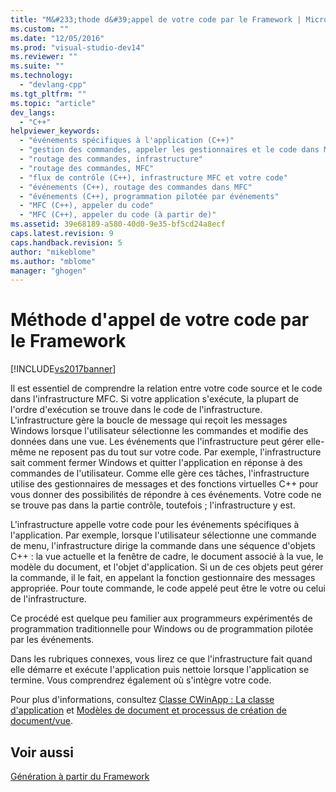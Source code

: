 ```yaml
---
title: "M&#233;thode d&#39;appel de votre code par le Framework | Microsoft Docs"
ms.custom: ""
ms.date: "12/05/2016"
ms.prod: "visual-studio-dev14"
ms.reviewer: ""
ms.suite: ""
ms.technology: 
  - "devlang-cpp"
ms.tgt_pltfrm: ""
ms.topic: "article"
dev_langs: 
  - "C++"
helpviewer_keywords: 
  - "événements spécifiques à l'application (C++)"
  - "gestion des commandes, appeler les gestionnaires et le code dans MFC"
  - "routage des commandes, infrastructure"
  - "routage des commandes, MFC"
  - "flux de contrôle (C++), infrastructure MFC et votre code"
  - "événements (C++), routage des commandes dans MFC"
  - "événements (C++), programmation pilotée par événements"
  - "MFC (C++), appeler du code"
  - "MFC (C++), appeler du code (à partir de)"
ms.assetid: 39e68189-a580-40d0-9e35-bf5cd24a8ecf
caps.latest.revision: 9
caps.handback.revision: 5
author: "mikeblome"
ms.author: "mblome"
manager: "ghogen"
---
```

# M&#233;thode d&#39;appel de votre code par le Framework
[!INCLUDE[vs2017banner](../assembler/inline/includes/vs2017banner.md)]

Il est essentiel de comprendre la relation entre votre code source et le code dans l'infrastructure MFC.  Si votre application s'exécute, la plupart de l'ordre d'exécution se trouve dans le code de l'infrastructure.  L'infrastructure gère la boucle de message qui reçoit les messages Windows lorsque l'utilisateur sélectionne les commandes et modifie des données dans une vue.  Les événements que l'infrastructure peut gérer elle\-même ne reposent pas du tout sur votre code.  Par exemple, l'infrastructure sait comment fermer Windows et quitter l'application en réponse à des commandes de l'utilisateur.  Comme elle gère ces tâches, l'infrastructure utilise des gestionnaires de messages et des fonctions virtuelles C\+\+ pour vous donner des possibilités de répondre à ces événements.  Votre code ne se trouve pas dans la partie contrôle, toutefois ; l'infrastructure y est.  
  
 L'infrastructure appelle votre code pour les événements spécifiques à l'application.  Par exemple, lorsque l'utilisateur sélectionne une commande de menu, l'infrastructure dirige la commande dans une séquence d'objets C\+\+ : la vue actuelle et la fenêtre de cadre, le document associé à la vue, le modèle du document, et l'objet d'application.  Si un de ces objets peut gérer la commande, il le fait, en appelant la fonction gestionnaire des messages appropriée.  Pour toute commande, le code appelé peut être le votre ou celui de l'infrastructure.  
  
 Ce procédé est quelque peu familier aux programmeurs expérimentés de programmation traditionnelle pour Windows ou de programmation pilotée par les événements.  
  
 Dans les rubriques connexes, vous lirez ce que l'infrastructure fait quand elle démarre et exécute l'application puis nettoie lorsque l'application se termine.  Vous comprendrez également où s'intègre votre code.  
  
 Pour plus d'informations, consultez [Classe CWinApp : La classe d'application](../mfc/cwinapp-the-application-class.md) et [Modèles de document et processus de création de document\/vue](../mfc/document-templates-and-the-document-view-creation-process.md).  
  
## Voir aussi  
 [Génération à partir du Framework](../mfc/building-on-the-framework.md)